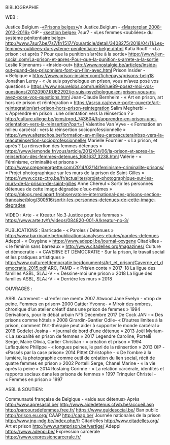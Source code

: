 BIBLIOGRAPHIE

WEB : 

Justice.Belgium -[«Prisons belges»](https://justice.belgium.be/fr/themes_et_dossiers/prisons/prisons_belges)/n
Justice.Belgium - [«Masterplan 2008-2012-2016»](https://justice.belgium.be/fr/nouvelles/communiques_de_presse/news_pers_2011-03-23_1)
OIP - [«section belge»](http://oipbelgique.be/fr/)
7sur7 - «Les femmes «oubliées» du système pénitentiaire belge» http://www.7sur7.be/7s7/fr/1517/You/article/detail/3408275/2018/04/11/Les-femmes-oubliees-du-systeme-penitentiaire-belge.dhtml
Katia Rouff - «La prison : et après ? Pour que la punition s’arrête à la sortie» https://www.lien-social.com/La-prison-et-apres-Pour-que-la-punition-s-arrete-a-la-sortie
Leslie Rijmenams - «Inside-out» http://www.nostalgie.be/articles/inside-out-quand-des-prisonniers-font-un-film-avec.html
Prison Insider - « Belgique » https://www.prison-insider.com/fichepays/prisons-belg18
Jonathan Leroy - « Je suis psychologue en prison, vous m’avez posé vos questions » https://www.nouvelobs.com/rue89/rue89-posez-moi-vos-questions/20120907.RUE2292/je-suis-psychologue-en-prison-vous-m-avez-pose-vos-questions.html
Jean-Claude Bernheim - « Art en prison, art hors de prison et réintégration » https://asrsq.ca/revue-porte-ouverte/art-reintegration/art-prison-hors-prison-reintegration
Salim Megherbi - « Apprendre en prison : une orientation vers la réinsertion ? » http://culture.uliege.be/jcms/prod_743604/fr/apprendre-en-prison-une-orientation-vers-la-reinsertion?part=1
Valentine Van Vyve - « Formation en milieu carcéral : vers la réinsertion socioprofessionnelle » https://www.alterechos.be/formation-en-milieu-carceacuteralnbsp-vers-la-reacuteinsertion-socioprofessionnelle/
Marielle Fournier - « La prison, et après ? La réinsertion des femmes détenues » https://www.lemonde.fr/vous/article/2012/04/06/la-prison-et-apres-la-reinsertion-des-femmes-detenues_1681637_3238.html
Valérie - « Féminisme, criminalité et prisons » http://www.crepegeorgette.com/2014/02/14/feminisme-criminalite-prisons/
« Projet photographique sur les murs de la prison de Saint-Gilles » https://www.ccsp-ctrg.be/fr/actualites/projet-photographique-sur-les-murs-de-la-prison-de-saint-gilles
Anne Chereul « Sortir les personnes détenues de cette image dégradée d’eux-mêmes » https://blogs.mediapart.fr/observatoire-international-des-prisons-section-francaise/blog/300516/sortir-les-personnes-detenues-de-cette-image-degradee


VIDEO : 
Arte - « Kreatur No.3 Justice pour les femmes » https://www.arte.tv/fr/videos/084820-001-A/kreatur-no-3/

PUBLICATIONS : 
Barricade - « Paroles / Détenues » http://www.barricade.be/publications/analyses-etudes/paroles-detenues
Adeppi - « Oxygène » https://www.adeppi.be/journal-oxygene
Citad’elles - « le féminin sans barreaux » http://www.citadelles.org/magazines/
Culture et démocratie - « CAVERNE ET DÉMOCRATIE - Sur la prison, le travail social et les pratiques artistiques » http://www.cultureetdemocratie.be/documents/Art_et_prison/Caverne_et_democratie_2015.pdf
ARC, FAMD - « Pris’en conte » 2017-18
La ligue des familles ASBL, SLAJ-V - « Dessine-moi une prison » 2018
La ligue des familles ASBL, SLAJ-V - « Derrière les murs » 2018

OUVRAGES : 


ASBL Autrement - «L’enfer me ment» 2007
Atwood Jane Evelyn - «trop de peine. Femmes en prison» 2000
Cattier Yvonne- « Miroir des ombres, chronique d’un atelier créatif dans une prison de femmes » 1994
Dérivations, pour le débat urbain N°5 Décembre 2017
De Cock JAN - « Des prisons comme hôtels » 2008
Girardin-Gantier Odile- « D’autres limites à la prison, comment l’Art-thérapie peut aider à supporter le monde carcéral » 2018
Godelet Josina - « journal de bord d’une détenue » 2013
Joël Myriam- « La sexualité en prison de femmes » 2017
Legendre Caroline, Portelli Serge, Maire Olivia, Carlier Christian - « création et prison » 1994
Laflaquière Philippe - « longues peines, le pari de la réinsertion » 2013
OIP - «Passés par la case prison» 2014
Pittet Christophe - « De l’ombre à la lumière, la photographie comme outil de création du lien social, récit de quatre femmes en prison » 2002
Portelli Serge, Chanel Marine - « la vie après la peine » 2014
Rostaing Corinne - « La relation carcérale, identités et rapports sociaux dans les prisons de femmes » 1997
Trinquier Christel - « Femmes en prison » 1997

ASBL & SOUTIEN:

Communauté française de Belgique - «aide aux détenus» 
Après http://www.apresasbl.be/
http://www.aidedetenus.cfwb.be/accueil.asp
http://parcoursdefemmes.free.fr/
https://www.guidesocial.be/
Ban public http://prison.eu.org/
CAAP http://caap.be/
Journée nationales de la prison http://www.jnp-ndg.be/index.php/fr
Citad’elles http://www.citadelles.org/
Art et prison http://www.artetprison.be/vertige/
Adeppi https://www.adeppi.be/
Expression carcérale https://www.expressioncarcerale.fr/